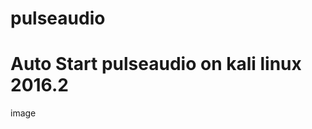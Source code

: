 # pulseaudio
# Auto Start pulseaudio on kali linux 2016.2
image[](https://github.com/nu11secur1ty/pulseaudio/blob/master/PulseAudio.png)
